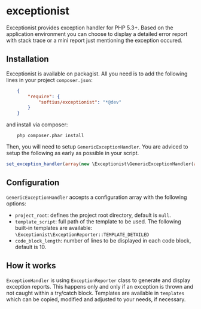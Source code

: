 exceptionist
============

Exceptionist provides exception handler for PHP 5.3+. Based on the application environment you can choose to display a detailed error report with stack trace or a mini report just mentioning the exception occured. 

Installation
------------
Exceptionist is available on packagist. All you need is to add the following lines in your project `composer.json`:

``` JSON
	{
    	"require": {
        	"softius/exceptionist": "*@dev"
	    }
	}
```
and install via composer:

```
	php composer.phar install
```

Then, you will need to setup `GenericExceptionHandler`. You are adviced to setup the following as early as possible in your script.

``` PHP
set_exception_handler(array(new \Exceptionist\GenericExceptionHandler(array('project_root' => 'project_root_dir')), 'handle'));	
```

Configuration
-------------

`GenericExceptionHandler` accepts a configuration array with the following options:

* `project_root`: defines the project root directory, default is `null`. 
* `template_script`: full path of the template to be used. The following built-in templates are available: `\Exceptionist\ExceptionReporter::TEMPLATE_DETAILED`
* `code_block_length`: number of lines to be displayed in each code block, default is 10. 

How it works
------------
`ExceptionHandler` is using `ExceptionReporter` class to generate and display exception reports. This happens only and only if an exception is thrown and not caught within a try/catch block. Templates are available in `templates` which can be copied, modified and adjusted to your needs, if necessary.
